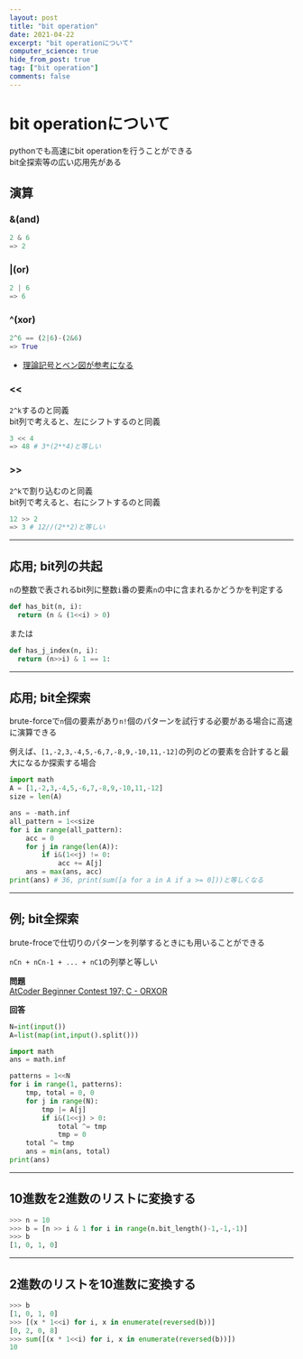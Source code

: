 ```yaml
---
layout: post
title: "bit operation"
date: 2021-04-22
excerpt: "bit operationについて"
computer_science: true
hide_from_post: true
tag: ["bit operation"]
comments: false
---
```


# bit operationについて
pythonでも高速にbit operationを行うことができる  
bit全探索等の広い応用先がある  

## 演算

### &(and)

```python
2 & 6 
=> 2
```

### |(or)

```python
2 | 6
=> 6
```

### ^(xor)
```python
2^6 == (2|6)-(2&6)
=> True
```
 - [理論記号とベン図が参考になる](http://www.eonet.ne.jp/~imagawa/denki_kiso/ronrikairo.html)

### <<

`2^k`するのと同義  
bit列で考えると、左にシフトするのと同義  

```python
3 << 4
=> 48 # 3*(2**4)と等しい
```

### >>

`2^k`で割り込むのと同義  
bit列で考えると、右にシフトするのと同義  

```python
12 >> 2
=> 3 # 12//(2**2)と等しい
```

---

## 応用; bit列の共起

`n`の整数で表されるbit列に整数`i`番の要素`n`の中に含まれるかどうかを判定する  

```python
def has_bit(n, i):
  return (n & (1<<i) > 0)
```

または

```python
def has_j_index(n, i):
  return (n>>i) & 1 == 1:
```

---

## 応用; bit全探索

brute-forceで`n`個の要素があり`n!`個のパターンを試行する必要がある場合に高速に演算できる  

例えば、`[1,-2,3,-4,5,-6,7,-8,9,-10,11,-12]`の列のどの要素を合計すると最大になるか探索する場合  

```python
import math
A = [1,-2,3,-4,5,-6,7,-8,9,-10,11,-12]
size = len(A)

ans = -math.inf
all_pattern = 1<<size
for i in range(all_pattern):
    acc = 0
    for j in range(len(A)):
        if i&(1<<j) != 0:
            acc += A[j]
    ans = max(ans, acc)
print(ans) # 36, print(sum([a for a in A if a >= 0]))と等しくなる
```

---

## 例; bit全探索

brute-froceで仕切りのパターンを列挙するときにも用いることができる  

`nCn + nCn-1 + ... + nC1`の列挙と等しい  

**問題**  
[AtCoder Beginner Contest 197; C - ORXOR](https://atcoder.jp/contests/abc197/tasks/abc197_c)  

**回答**  

```python
N=int(input())
A=list(map(int,input().split()))

import math
ans = math.inf

patterns = 1<<N
for i in range(1, patterns):
    tmp, total = 0, 0
    for j in range(N):
        tmp |= A[j]
        if i&(1<<j) > 0:
            total ^= tmp
            tmp = 0
    total ^= tmp
    ans = min(ans, total)
print(ans)
```

---

## 10進数を2進数のリストに変換する

```python
>>> n = 10
>>> b = [n >> i & 1 for i in range(n.bit_length()-1,-1,-1)]
>>> b
[1, 0, 1, 0]
```

---

## 2進数のリストを10進数に変換する

```python
>>> b
[1, 0, 1, 0]
>>> [(x * 1<<i) for i, x in enumerate(reversed(b))]
[0, 2, 0, 8]
>>> sum([(x * 1<<i) for i, x in enumerate(reversed(b))])
10
```
